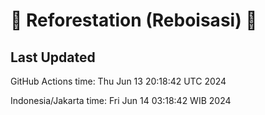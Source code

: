 
# 🌳 Reforestation (Reboisasi) 🌲

## Last Updated

GitHub Actions time: Thu Jun 13 20:18:42 UTC 2024

Indonesia/Jakarta time: Fri Jun 14 03:18:42 WIB 2024
